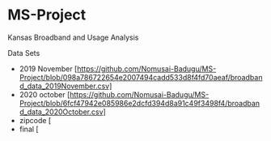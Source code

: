 # MS-Project
Kansas Broadband and Usage Analysis

Data Sets
- 2019 November [https://github.com/Nomusai-Badugu/MS-Project/blob/098a786722654e2007494cadd533d8f4fd70aeaf/broadband_data_2019November.csv]
- 2020 october [https://github.com/Nomusai-Badugu/MS-Project/blob/6fcf47942e085986e2dcfd394d8a91c49f3498f4/broadband_data_2020October.csv]
- zipcode [
- final [

